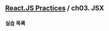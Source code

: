 ## [React.JS Practices](https://github.com/kickscar-javascript/react-practices) / ch03. JSX


### 실습 목록